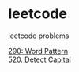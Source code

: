 # leetcode

leetcode problems

[290: Word Pattern](src/main/resources/leetcode-problem-statement/leetcode-day01-290-Word-Pattern.md) <br/>
[520. Detect Capital](src/main/resources/leetcode-problem-statement/leetcode-day02-520-Detect-Capital.md) <br/>